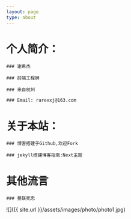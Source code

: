 ```yaml
---
layout: page
type: about
---
```


# 个人简介：

    ### 谢希杰

    ### 前端工程狮

    ### 来自杭州

    ### Email: rarexxj@163.com

# 关于本站：

    ### 博客搭建于Github,欢迎Fork

    ### jekyll搭建博客指南:Next主题

# 其他流言
    
    ### 曼联死忠

![]({{ site.url }}/assets/images/photo/photo1.jpg)
